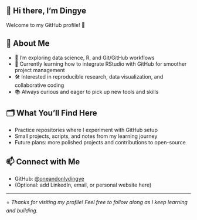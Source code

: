 ## 👋 Hi there, I’m Dingye

Welcome to my GitHub profile! 🚀

## 🌱 About Me

* 🔭 I’m exploring data science, R, and Git/GitHub workflows
* 🌱 Currently learning how to integrate RStudio with GitHub for smoother project management
* 🛠 Interested in reproducible research, data visualization, and collaborative coding
* 📚 Always curious and eager to pick up new tools and skills

## 🗂️ What You’ll Find Here

* Practice repositories where I experiment with GitHub setup
* Small projects, scripts, and notes from my learning journey
* Future plans: more polished projects and contributions to open-source

## 📫 Connect with Me

* GitHub: [@oneandonlydingye](https://github.com/oneandonlydingye)
* (Optional: add LinkedIn, email, or personal website here)

---

⭐️ *Thanks for visiting my profile! Feel free to follow along as I keep learning and building.*

